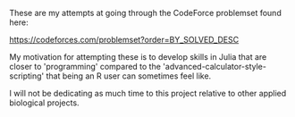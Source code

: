 These are my attempts at going through the CodeForce problemset found here:

https://codeforces.com/problemset?order=BY_SOLVED_DESC

My motivation for attempting these is to develop skills in Julia that are closer
to 'programming' compared to the 'advanced-calculator-style-scripting' that
being an R user can sometimes feel like. 

I will not be dedicating as much time to this project relative to other 
applied biological projects. 



